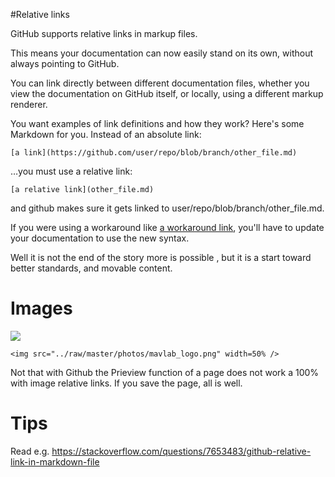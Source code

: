 #Relative links

GitHub supports relative links in markup files. 

This means your documentation can now easily stand on its own, without always pointing to GitHub.

You can link directly between different documentation files, whether you view the documentation on GitHub itself, or locally, using a different markup renderer.

You want examples of link definitions and how they work? Here's some Markdown for you.
Instead of an absolute link:

    [a link](https://github.com/user/repo/blob/branch/other_file.md)

…you must use a relative link:

    [a relative link](other_file.md)

and github makes sure it gets linked to user/repo/blob/branch/other_file.md.

If you were using a workaround like [a workaround link](repo/blob/master/other_file.md), you'll have to update your documentation to use the new syntax.

Well it is not the end of the story more is possible , but it is a start toward better standards, and movable content.

# Images

<img src="../raw/master/photos/mavlab_logo.png" />

  `<img src="../raw/master/photos/mavlab_logo.png" width=50% />`

Not that with Github the Prieview function of a page does not work a 100% with image relative links. If you save the page, all is well.

# Tips
Read e.g.  https://stackoverflow.com/questions/7653483/github-relative-link-in-markdown-file
